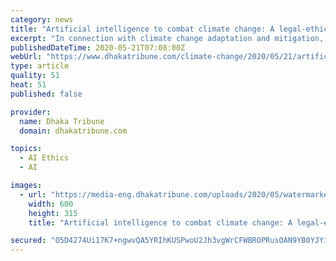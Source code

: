 ```yaml
---
category: news
title: "Artificial intelligence to combat climate change: A legal-ethical perspective"
excerpt: "In connection with climate change adaptation and mitigation, AI that includes machine learning and deep learning can play a mammoth role. But there are also legal and ethical concerns involved in depl"
publishedDateTime: 2020-05-21T07:08:00Z
webUrl: "https://www.dhakatribune.com/climate-change/2020/05/21/artificial-intelligence-to-combat-climate-change-a-legal-ethical-perspective"
type: article
quality: 51
heat: 51
published: false

provider:
  name: Dhaka Tribune
  domain: dhakatribune.com

topics:
  - AI Ethics
  - AI

images:
  - url: "https://media-eng.dhakatribune.com/uploads/2020/05/watermarked/329727/1590044615868brain-2146817-1280-1-1589747825526.jpg"
    width: 600
    height: 315
    title: "Artificial intelligence to combat climate change: A legal-ethical perspective"

secured: "O5D4274Ui17K7+ngwvQA5YRIhKUSPwoU2Jh3vgWrCFWBROPRusOAN9YB0YJYiSQssTQhCFB0tVcosVX/qxPPRg6Ren2VDtEGAeKrdkkb0ZUIv1GX3YCcYlMppu82Ge2aSPuIE+mTyKD2jnMkHBj538c3+fPVOgDiQLux0K4JnOC3C/dlgscvprxLrdproTzVXzKPRnXQrCmsaYN/2PjS4i5jaHH+aD+u602wYjvqmqJ7jEcTMT25CDYlg/3Od60Z+qbPPFFN+6E2k3IqfHq8dDw/lb2ISUIzPX/ncqPyuK9DwLAH3482kDDOoBD3TcfQrZ5hKbVOeu+hI0nrknTrRfLxTD3XTzP/QwHYT0g4/Zr3aqkvo8p/hpRfVjPMTPwo6uzW5/6TSucL4gcF9PhmpEIx+Vno6UIWvBkYqmKBP2khEnj3rstU6tfa0nQO/aDE+HiYFMd0sMLL7feV6rodvwdShoZWnmK2qSnG5lHhG/0=;/KT8FJQGFU8VvckNSxiPiA=="
---
```


